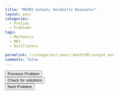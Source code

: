 ```yaml
---
title: "M03M3 &ndash; Helmholtz Resonator"
layout: post
categories:
  - Prelims
  - Problems
tags:
  - Mechanics
  - M03
  - Oscillators

permalink: /:categories/:year/:month/M3:output_ext
comments: false
---
```

<object data="2003M3M.pdf" type="application/pdf" width="100%" height="500"></object>

<div class='navbar'>
	<div float='left'><button onclick="window.location='M2.html'" >Previous Problem</button></div>
	<div float='center'><button onclick="window.location='https://princetonprelim.com/prelim/11/'">Check for solutions</button></div>
	<div float='right'><button onclick="window.location='E1.html'" > Next Problem</button></div>
</div>
